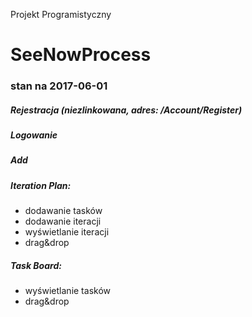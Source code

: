 Projekt Programistyczny
# SeeNowProcess


### stan na 2017-06-01

##### Rejestracja (niezlinkowana, adres: /Account/Register)
##### Logowanie
##### Add
##### Iteration Plan:
 - dodawanie tasków
 - dodawanie iteracji
 - wyświetlanie iteracji
 - drag&drop
##### Task Board:
 - wyświetlanie tasków
 - drag&drop
